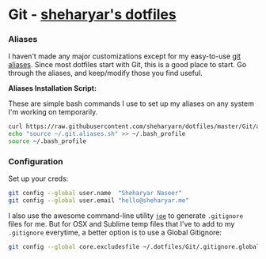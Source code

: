 
Git - [sheharyar's dotfiles](https://github.com/sheharyarn/dotfiles)
====================================================================

### Aliases

I haven't made any major customizations except for my easy-to-use [git aliases](https://github.com/sheharyarn/dotfiles/blob/master/Git/aliases.sh). Since most dotfiles start with Git, this is a good place to start. Go through the aliases, and keep/modify those you find useful.

__Aliases Installation Script:__

These are simple bash commands I use to set up my aliases on any system I'm working on temporarily.

```bash
curl https://raw.githubusercontent.com/sheharyarn/dotfiles/master/Git/aliases.sh > ~/.git.aliases.sh
echo "source ~/.git.aliases.sh" >> ~/.bash_profile
source ~/.bash_profile
```

### Configuration

Set up your creds:

```bash
git config --global user.name  "Sheharyar Naseer"
git config --global user.email "hello@sheharyar.me"
```

I also use the awesome command-line utility [`joe`](https://github.com/karan/joe) to generate `.gitignore` files for me. But for OSX and Sublime temp files that I've to add to my `.gitignore` everytime, a better option is to use a Global Gitignore:

```bash
git config --global core.excludesfile ~/.dotfiles/Git/.gitignore.global
```


